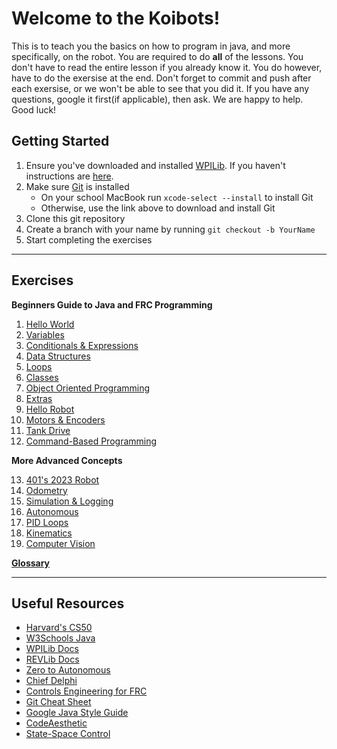 # Welcome to the Koibots!

This is to teach you the basics on how to program in java, and more specifically, on the robot. You are required to do **all** of the lessons. You don't have to read the entire lesson if you already know it. You do however, have to do the exersise at the end. Don't forget to commit and push after each exersise, or we won't be able to see that you did it. If you have any questions, google it first(if applicable), then ask. We are happy to help. Good luck!

## Getting Started
1. Ensure you've downloaded and installed [WPILib](https://github.com/wpilibsuite/allwpilib). If you haven't instructions are [here](https://koibots8230.github.io/koidocs/vscode.html).
2. Make sure [Git](https://git-scm.com/downloads) is installed
   + On your school MacBook run ```xcode-select --install``` to install Git
   + Otherwise, use the link above to download and install Git
3. Clone this git repository
4. Create a branch with your name by running `git checkout -b YourName`
5. Start completing the exercises

---

## Exercises

**Beginners Guide to Java and FRC Programming**
1. [Hello World](exercises/HelloWorld.md)
2. [Variables](exercises/Variables.md) 
3. [Conditionals & Expressions](exercises/Conditionals.md)
4. [Data Structures](exercises/DataStructures.md)
5. [Loops](exercises/Loops.md) 
6. [Classes](exercises/Classes.md)
7. [Object Oriented Programming](exercises/OOP.md)
8. [Extras](exercises/Extras.md)
9. [Hello Robot](exercises/HelloRobot.md)
10. [Motors & Encoders](exercises/MotorsAndEncoders.md)
11. [Tank Drive](exercises/TankDrive.md)
12. [Command-Based Programming](exercises/CommandBased.md)

**More Advanced Concepts**

13. [401's 2023 Robot](exercises/401-2023.md) 
14. [Odometry](exercises/Odometry.md) 
15. [Simulation & Logging](exercises/SimulationAndLogging.md)
16. [Autonomous](exercises/Autonomous.md)
17. [PID Loops](exercises/PIDLoops.md)
18. [Kinematics](exercises/Kinematics.md)
19. [Computer Vision](exercises/Vision.md)

**[Glossary](glossary.md)**

---

## Useful Resources

 - [Harvard's CS50](https://www.youtube.com/playlist?list=PLhQjrBD2T380F_inVRXMIHCqLaNUd7bN4)
 - [W3Schools Java](https://www.w3schools.com/java/default.asp)
 - [WPILib Docs](https://docs.wpilib.org/en/stable/index.html)
 - [REVLib Docs](https://docs.revrobotics.com/sparkmax/software-resources/spark-max-api-information)
 - [Zero to Autonomous](https://www.youtube.com/@0ToAuto/videos)
 - [Chief Delphi](https://www.chiefdelphi.com/)
 - [Controls Engineering for FRC](https://file.tavsys.net/control/controls-engineering-in-frc.pdf)
 - [Git Cheat Sheet](https://education.github.com/git-cheat-sheet-education.pdf)
 - [Google Java Style Guide](https://google.github.io/styleguide/javaguide.html)
 - [CodeAesthetic](https://www.youtube.com/@CodeAesthetic/videos)
 - [State-Space Control](https://www.youtube.com/playlist?list=PLn8PRpmsu08podBgFw66-IavqU2SqPg_w)
